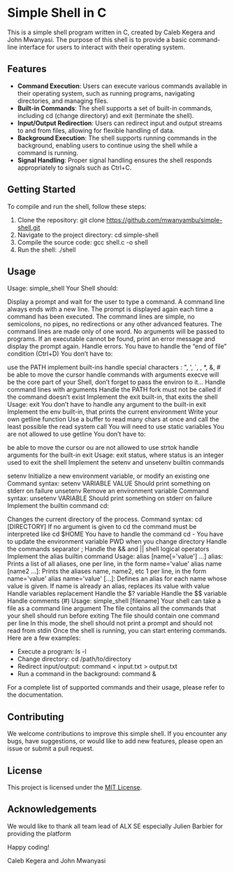 # Simple Shell in C

This is a simple shell program written in C, created by Caleb Kegera and John Mwanyasi. The purpose of this shell is to provide a basic command-line interface for users to interact with their operating system.

## Features

- **Command Execution**: Users can execute various commands available in their operating system, such as running programs, navigating directories, and managing files.
- **Built-in Commands**: The shell supports a set of built-in commands, including   cd   (change directory) and   exit   (terminate the shell).
- **Input/Output Redirection**: Users can redirect input and output streams to and from files, allowing for flexible handling of data.
- **Background Execution**: The shell supports running commands in the background, enabling users to continue using the shell while a command is running.
- **Signal Handling**: Proper signal handling ensures the shell responds appropriately to signals such as Ctrl+C.

## Getting Started

To compile and run the shell, follow these steps:

1. Clone the repository:   git clone https://github.com/mwanyambu/simple-shell.git   
2. Navigate to the project directory:   cd simple-shell  
3. Compile the source code:   gcc shell.c -o shell  
4. Run the shell:   ./shell  

## Usage
Usage: simple_shell
Your Shell should:

Display a prompt and wait for the user to type a command. A command line always ends with a new line.
The prompt is displayed again each time a command has been executed.
The command lines are simple, no semicolons, no pipes, no redirections or any other advanced features.
The command lines are made only of one word. No arguments will be passed to programs.
If an executable cannot be found, print an error message and display the prompt again.
Handle errors.
You have to handle the “end of file” condition (Ctrl+D)
You don’t have to:

use the PATH
implement built-ins
handle special characters : ", ', `, \, *, &, #
be able to move the cursor
handle commands with arguments
execve will be the core part of your Shell, don’t forget to pass the environ to it…
Handle command lines with arguments
Handle the PATH
fork must not be called if the command doesn’t exist
Implement the exit built-in, that exits the shell
Usage: exit
You don’t have to handle any argument to the built-in exit
Implement the env built-in, that prints the current environment
Write your own getline function
Use a buffer to read many chars at once and call the least possible the read system call
You will need to use static variables
You are not allowed to use getline
You don’t have to:

be able to move the cursor
ou are not allowed to use strtok
handle arguments for the built-in exit
Usage: exit status, where status is an integer used to exit the shell
Implement the setenv and unsetenv builtin commands

setenv
Initialize a new environment variable, or modify an existing one
Command syntax: setenv VARIABLE VALUE
Should print something on stderr on failure
unsetenv
Remove an environment variable
Command syntax: unsetenv VARIABLE
Should print something on stderr on failure
Implement the builtin command cd:

Changes the current directory of the process.
Command syntax: cd [DIRECTORY]
If no argument is given to cd the command must be interpreted like cd $HOME
You have to handle the command cd -
You have to update the environment variable PWD when you change directory
Handle the commands separator ;
Handle the && and || shell logical operators
Implement the alias builtin command
Usage: alias [name[='value'] ...]
alias: Prints a list of all aliases, one per line, in the form name='value'
alias name [name2 ...]: Prints the aliases name, name2, etc 1 per line, in the form name='value'
alias name='value' [...]: Defines an alias for each name whose value is given. If name is already an alias, replaces its value with value
Handle variables replacement
Handle the $? variable
Handle the $$ variable
Handle comments (#)
Usage: simple_shell [filename]
Your shell can take a file as a command line argument
The file contains all the commands that your shell should run before exiting
The file should contain one command per line
In this mode, the shell should not print a prompt and should not read from stdin
Once the shell is running, you can start entering commands. Here are a few examples:

- Execute a program:   ls -l  
- Change directory:   cd /path/to/directory  
- Redirect input/output:   command < input.txt > output.txt  
- Run a command in the background:   command &  

For a complete list of supported commands and their usage, please refer to the documentation.

## Contributing

We welcome contributions to improve this simple shell. If you encounter any bugs, have suggestions, or would like to add new features, please open an issue or submit a pull request.

## License

This project is licensed under the [MIT License](LICENSE).

## Acknowledgements

We would like to thank all team lead of  ALX SE  especially Julien Barbier  for providing the platform


Happy coding!

Caleb Kegera and John Mwanyasi
